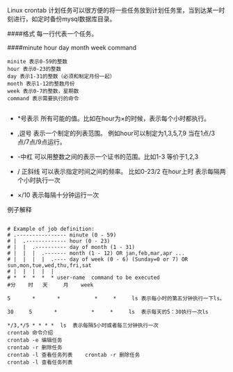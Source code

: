 Linux crontab 计划任务可以很方便的将一些任务放到计划任务里，当到达某一时刻进行，如定时备份mysql数据库目录。

####格式 每一行代表一个任务。

####minute hour day month week command


```
minite 表示0-59的整数
hour 表示0-23的整数
day 表示1-31的整数（必须和制定月份一起）
month 表示1-12的整数月份
week 表示0-7的整数，星期数
command 表示需要执行的命令


```

* *号表示 所有可能的值。比如在hour为×的时候，表示每个小时都执行。

* ,逗号 表示一个制定的列表范围。 例如hour可以制定为1,3,5,7,9 当在1点/3点/7点/9点运行。
* -中杠 可以用整数之间的表示一个证书的范围。比如1-3 等价于1,2,3
* / 正斜线 可以表示指定时间之间的频率。 比如0-23/2 在hour上时 表示每隔两个小时执行一次
* ×/10 表示每隔十分钟运行一次



例子解释


```

# Example of job definition:
# .---------------- minute (0 - 59)
# |  .------------- hour (0 - 23)
# |  |  .---------- day of month (1 - 31)
# |  |  |  .------- month (1 - 12) OR jan,feb,mar,apr ...
# |  |  |  |  .---- day of week (0 - 6) (Sunday=0 or 7) OR sun,mon,tue,wed,thu,fri,sat
# |  |  |  |  |
# *  *  *  *  * user-name  command to be executed
#分    时   天     月    week

5       *       *           *     *     ls 表示每小时的第五分钟执行一下ls。

30     5       *           *     *     ls  表示每天的5：30执行一次ls

*/3,*/5 * * * *  ls  表示每隔5小时或者每三分钟执行一次
crontab 命令介绍
crontab -e 编辑任务
crontab -r 删除任务
crontab -l 查看任务列表    crontab -r 删除任务
crontab -l 查看任务列表
```
